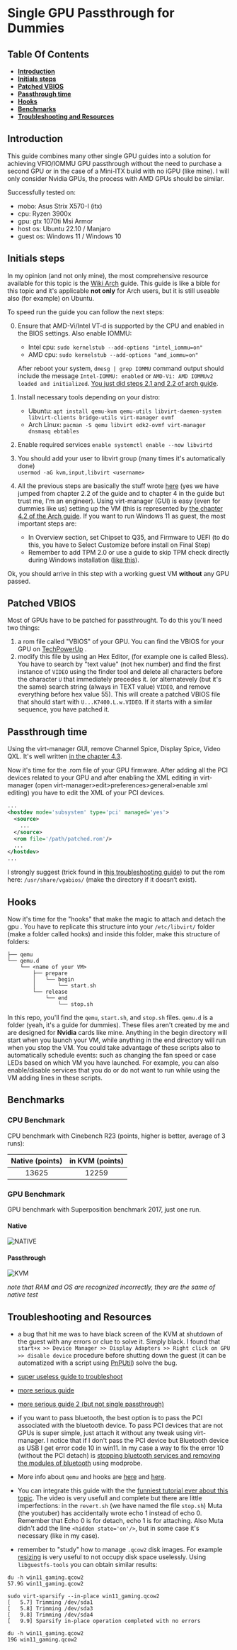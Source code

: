 # Single GPU Passthrough for Dummies


## **Table Of Contents**
* **[Introduction](#introduction)**
* **[Initials steps](#initials-steps)**
* **[Patched VBIOS](#patched-vbios)**
* **[Passthrough time](#passthrough-time)**
* **[Hooks](#hooks)**
* **[Benchmarks](#benchmarks)**
* **[Troubleshooting and Resources](#troubleshooting-and-resources)**

## Introduction 

This guide combines many other single GPU guides into a solution for achieving VFIO/IOMMU GPU passthrough without the need to purchase a second GPU or in the case of a Mini-ITX build with no iGPU (like mine). I will only consider Nvidia GPUs, the process with AMD GPUs should be similar. 

Successfully tested on:

- mobo: Asus Strix X570-I (itx)
- cpu: Ryzen 3900x
- gpu: gtx 1070ti Msi Armor 
- host os: Ubuntu 22.10 / Manjaro 
- guest os: Windows 11 / Windows 10  


## Initials steps

In my opinion (and not only mine), the most comprehensive resource available for this topic is the [Wiki Arch](https://wiki.archlinux.org/title/PCI_passthrough_via_OVMF) guide. This guide is like a bible for this topic and it's applicable **not only** for Arch users, but it is still useable also (for example) on Ubuntu. 

To speed run the guide you can follow the next steps:

0) Ensure that AMD-Vi/Intel VT-d is supported by the CPU and enabled in the BIOS settings. Also enable IOMMU:
    - Intel cpu: ``sudo kernelstub --add-options "intel_iommu=on"``
    - AMD cpu: ``sudo kernelstub --add-options "amd_iommu=on"``

    After reboot your system, `dmesg | grep IOMMU` command output should include the message `Intel-IOMMU: enabled` or `AMD-Vi: AMD IOMMUv2 loaded and initialized`. 
[You just did steps 2.1 and 2.2 of arch guide](https://wiki.archlinux.org/title/PCI_passthrough_via_OVMF#Enabling_IOMMU).

1) Install necessary tools depending on your distro: 
    - Ubuntu: ``apt install qemu-kvm qemu-utils libvirt-daemon-system libvirt-clients bridge-utils virt-manager ovmf``
    - Arch Linux: ```pacman -S qemu libvirt edk2-ovmf virt-manager dnsmasq ebtables```

2) Enable required services ```enable systemctl enable --now libvirtd```

3) You should add your user to libvirt group (many times it's automatically done)     
  ```usermod -aG kvm,input,libvirt <username>```

4) All the previous steps are basically the stuff wrote [here](https://wiki.archlinux.org/title/PCI_passthrough_via_OVMF#Setting_up_an_OVMF-based_guest_VM) (yes we have jumped from chapter 2.2 of the guide and to chapter 4 in the guide but trust me, I'm an engineer). Using virt-manager (GUI) is easy (even for dummies like us) setting up the VM (this is represented by [the chapter 4.2 of the Arch guide](https://wiki.archlinux.org/title/PCI_passthrough_via_OVMF#Setting_up_the_guest_OS). If you want to run Windows 11 as guest, the most important steps are: 

    - In Overview section, set Chipset to Q35, and Firmware to UEFI (to do this, you have to Select Customize before install on Final Step)
    - Remember to add TPM 2.0 or use a guide to skip TPM check directly during Windows installation ([like this](https://www.tomshardware.com/how-to/bypass-windows-11-tpm-requirement)).


Ok, you should arrive in this step with a working guest VM **without** any GPU passed.

## Patched VBIOS

Most of GPUs have to be patched for passthrought. To do this you'll need two things: 

1) a rom file called "VBIOS" of your GPU. You can find the VBIOS for your GPU on [TechPowerUp](https://www.techpowerup.com/vgabios/) .  
2) modify this file by using an Hex Editor, (for example one is called Bless). You have to search by "text value" (not hex number) and find the first instance of `VIDEO` using the finder tool and delete all characters before the character `U` that immediately precedes it. (or alternatevely (but it's the same) search string (always in TEXT value) `VIDEO`, and remove everything before hex value 55). This will create a patched VBIOS file that should start with `U...K7400.L.w.VIDEO`. If it starts with a similar sequence, you have patched it. 

## Passthrough time

Using the virt-manager GUI, remove Channel Spice, Display Spice, Video QXL. It's well written [in the chapter 4.3](https://wiki.archlinux.org/title/PCI_passthrough_via_OVMF#Attaching_the_PCI_devices).

Now it's time for the .rom file of your GPU firmware. After adding all the PCI devices related to your GPU and after enabling the XML editing in virt-manager (open virt-manager>edit>preferences>general>enable xml editing) you have to edit the XML of your PCI devices. 

```XML
...
<hostdev mode='subsystem' type='pci' managed='yes'>
  <source>
    ...
  </source>
  <rom file='/path/patched.rom'/>
  ...
</hostdev>
...
```

I strongly suggest (trick found in [this troubleshooting guide](https://docs.google.com/document/d/17Wh9_5HPqAx8HHk-p2bGlR0E-65TplkG18jvM98I7V8/edit#)) to put the rom here: `/usr/share/vgabios/` (make the directory if it doesn’t exist). 

## Hooks

Now it's time for the "hooks" that make the magic to attach and detach the gpu . 
You have to replicate this structure into your `/etc/libvirt/` folder (make a folder called hooks) and inside this folder, make this structure of folders:

```
├── qemu
└── qemu.d
    └── <name of your VM> 
        ├── prepare
        │   └── begin
        │       └── start.sh
        └── release
            └── end
                └── stop.sh
```

In this repo, you'll find the `qemu`, `start.sh`, and `stop.sh` files. `qemu.d` is a folder (yeah, it's a guide for dummies). These files aren't created by me and are designed for **Nvidia** cards like mine. Anything in the begin directory will start when you launch your VM, while anything in the end directory will run when you stop the VM. You could take advantage of these scripts also to automatically schedule events: such as changing the fan speed or case LEDs based on which VM you have launched. For example, you can also enable/disable services that you do or do not want to run while using the VM adding lines in these scripts.

## Benchmarks 

### CPU Benchmark

CPU benchmark with Cinebench R23 (points, higher is better, average of 3 runs):

| Native (points) | in KVM (points) | 
|:---:|:--:|
| 13625  | 12259 | 

### GPU Benchmark

GPU benchmark with Superposition benchmark 2017, just one run.

#### Native

![NATIVE](https://user-images.githubusercontent.com/72280379/225963717-096d4b89-f33b-4879-8aa7-625dc789a5a3.png)

#### Passthrough 

![KVM](https://user-images.githubusercontent.com/72280379/225963744-0f9be01e-691a-4b72-93a2-31ac1e7ea4a1.png)

*note that RAM and OS are recognized incorrectly, they are the same of native test* 

## Troubleshooting and Resources 

- a bug that hit me was to have black screen of the KVM at shutdown of the guest with any errors or clue to solve it. Simply black. I found that `start+x >> Device Manager >> Display Adapters >> Right click on GPU >> disable device` procedure before shutting down the guest (it can be automatized with a script using [PnPUtil](https://learn.microsoft.com/en-us/windows-hardware/drivers/devtest/pnputil-examples)) solve the bug.

- [super useless guide to troubleshoot](https://docs.google.com/document/d/17Wh9_5HPqAx8HHk-p2bGlR0E-65TplkG18jvM98I7V8/edit#)

- [more serious guide](https://github.com/QaidVoid/Complete-Single-GPU-Passthrough/blob/master/README.md#enable--verify-iommu)

- [more serious guide 2 (but not single passthrough)](https://github.com/bryansteiner/gpu-passthrough-tutorial#hardware_requirements)

- if you want to pass bluetooth, the best option is to pass the PCI associated with the bluetooth device. To pass PCI devices that are not GPUs is super simple, just attach it without any tweak using virt-manager. I notice that if I don't pass the PCI device but Bluetooth device as USB I get error code 10 in win11. In my case a way to fix the error 10 (without the PCI detach) is [stopping bluetooth services and removing the modules of bluetooth](https://www.reddit.com/r/VFIO/comments/nej8me/comment/i4xqnvq/) using modprobe.

- More info about `qemu` and hooks are [here](https://passthroughpo.st/simple-per-vm-libvirt-hooks-with-the-vfio-tools-hook-helper/ ) and [here](https://github.com/PassthroughPOST/VFIO-Tools/tree/master/libvirt_hooks).

- You can integrate this guide with the the [funniest tutorial ever about this topic](https://www.youtube.com/watch?v=BUSrdUoedTo). The video is very usefull and complete but there are little imperfections: in the ```revert.sh``` (we have named the file ```stop.sh```) Muta (the youtuber) has accidentally wrote echo 1 instead of echo 0. Remember that Echo 0 is for detach, echo 1 is for attaching. Also Muta didn't add the line ```<hidden state='on'/>```, but in some case it's necessary (like in my case).
    
- remember to "study" how to manage `.qcow2` disk images. For example [resizing](https://linuxconfig.org/how-to-resize-a-qcow2-disk-image-on-linux) is very useful to not occupy disk space uselessly. Using `libguestfs-tools` you can obtain similar results: 
```shell
du -h win11_gaming.qcow2
57.9G win11_gaming.qcow2

sudo virt-sparsify --in-place win11_gaming.qcow2
[   5.7] Trimming /dev/sda1
[   5.8] Trimming /dev/sda3
[   9.8] Trimming /dev/sda4
[   9.9] Sparsify in-place operation completed with no errors

du -h win11_gaming.qcow2
19G	win11_gaming.qcow2
```

